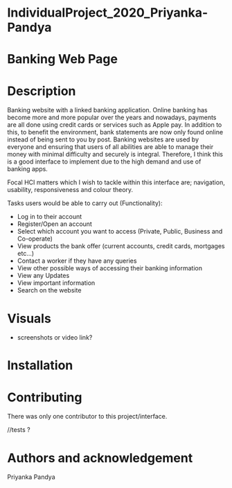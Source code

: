 # IndividualProject_2020_Priyanka-Pandya

# Banking Web Page 

# Description 
Banking website with a linked banking application. Online banking has become more and more popular over the years and 
nowadays, payments are all done using credit cards or services such as Apple pay. In addition to this, to benefit the 
environment, bank statements are now only found online instead of being sent to you by post. Banking websites are used 
by everyone and ensuring that users of all abilities are able to manage their money with minimal difficulty and securely 
is integral.  Therefore, I think this is a good interface to implement due to the high demand and use of banking apps. 

Focal HCI matters which I wish to tackle within this interface are; navigation, usability, responsiveness and colour theory.

Tasks users would be able to carry out (Functionality): 
- Log in to their account 
- Register/Open an account
- Select which account you want to access (Private, Public, Business and Co-operate)
- View products the bank offer (current accounts, credit cards, mortgages etc...)
- Contact a worker if they have any queries
- View other possible ways of accessing their banking information 
- View any Updates 
- View important information
- Search on the website 

# Visuals 
- screenshots or video link?

# Installation 



# Contributing 
There was only one contributor to this project/interface. 

//tests ? 

# Authors and acknowledgement
Priyanka Pandya 
